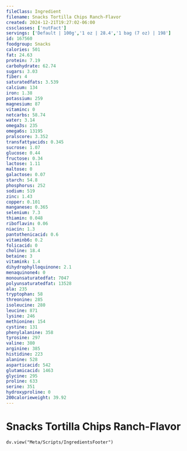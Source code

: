 ```yaml
---
fileClass: Ingredient
filename: Snacks Tortilla Chips Ranch-Flavor
created: 2024-12-21T19:27:02-06:00
cssclasses: ['nutFact']
servings: ['Default | 100g','1 oz | 28.4','1 bag (7 oz) | 198']
id: 167560
foodgroup: Snacks
calories: 501
fat: 24.63
protein: 7.19
carbohydrate: 62.74
sugars: 3.03
fiber: 4
saturatedfats: 3.539
calcium: 134
iron: 1.38
potassium: 259
magnesium: 87
vitaminc: 0
netcarbs: 58.74
water: 3.14
omega3s: 235
omega6s: 13195
pralscore: 3.352
transfattyacids: 0.345
sucrose: 1.07
glucose: 0.44
fructose: 0.34
lactose: 1.11
maltose: 0
galactose: 0.07
starch: 54.8
phosphorus: 252
sodium: 519
zinc: 1.43
copper: 0.101
manganese: 0.365
selenium: 7.3
thiamin: 0.048
riboflavin: 0.06
niacin: 1.3
pantothenicacid: 0.6
vitaminb6: 0.2
folicacid: 0
choline: 18.4
betaine: 3
vitamink: 1.4
dihydrophylloquinone: 2.1
menaquinone4: 0
monounsaturatedfat: 7047
polyunsaturatedfat: 13528
ala: 235
tryptophan: 58
threonine: 285
isoleucine: 280
leucine: 871
lysine: 246
methionine: 154
cystine: 131
phenylalanine: 358
tyrosine: 297
valine: 380
arginine: 385
histidine: 223
alanine: 528
asparticacid: 542
glutamicacid: 1463
glycine: 295
proline: 633
serine: 351
hydroxyproline: 0
200calorieweight: 39.92
---
```


# Snacks Tortilla Chips Ranch-Flavor

```dataviewjs
dv.view("Meta/Scripts/IngredientsFooter")
```